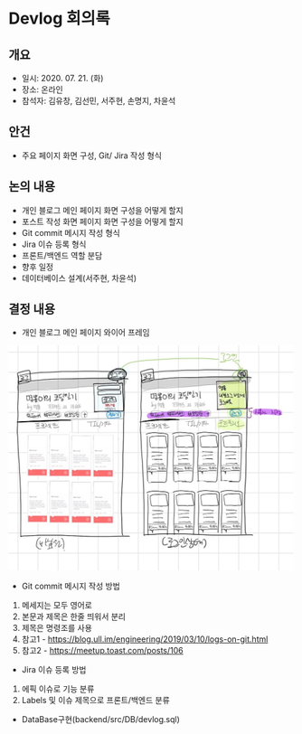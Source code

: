 # Devlog 회의록

## 개요
- 일시: 2020. 07. 21. (화)
- 장소: 온라인
- 참석자: 김유창, 김선민, 서주현, 손명지, 차윤석

## 안건
- 주요 페이지 화면 구성, Git/ Jira 작성 형식

## 논의 내용
- 개인 블로그 메인 페이지 화면 구성을 어떻게 할지
- 포스트 작성 화면 페이지 화면 구성을 어떻게 할지
- Git commit 메시지 작성 형식
- Jira 이슈 등록 형식
- 프론트/백엔드 역할 분담
- 향후 일정
- 데이터베이스 설계(서주현, 차윤석)

## 결정 내용
- 개인 블로그 메인 페이지 와이어 프레임

![screensh](./Wireframe/blog-main.png)
- Git commit 메시지 작성 방법
1. 메세지는 모두 영어로
2. 본문과 제목은 한줄 띄워서 분리 
3. 제목은 명령조를 사용
5. 참고1 - <https://blog.ull.im/engineering/2019/03/10/logs-on-git.html>
6. 참고2 - <https://meetup.toast.com/posts/106>
- Jira 이슈 등록 방법
1. 에픽 이슈로 기능 분류
2. Labels 및 이슈 제목으로 프론트/백엔드 분류
- DataBase구현(backend/src/DB/devlog.sql)